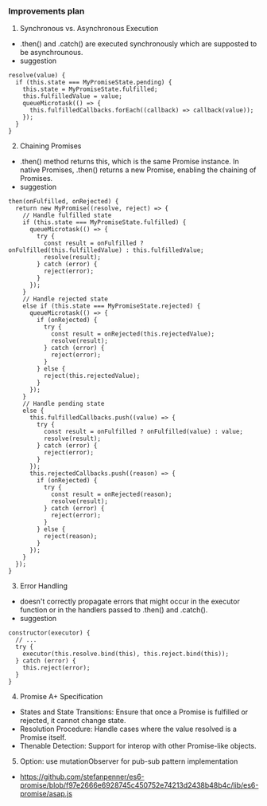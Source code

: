 ### Improvements plan

1. Synchronous vs. Asynchronous Execution

- .then() and .catch() are executed synchronously which are supposted to be asynchrounous.
- suggestion

```
resolve(value) {
  if (this.state === MyPromiseState.pending) {
    this.state = MyPromiseState.fulfilled;
    this.fulfilledValue = value;
    queueMicrotask(() => {
      this.fulfilledCallbacks.forEach((callback) => callback(value));
    });
  }
}

```

2. Chaining Promises

- .then() method returns this, which is the same Promise instance. In native Promises, .then() returns a new Promise, enabling the chaining of Promises.
- suggestion

```
then(onFulfilled, onRejected) {
  return new MyPromise((resolve, reject) => {
    // Handle fulfilled state
    if (this.state === MyPromiseState.fulfilled) {
      queueMicrotask(() => {
        try {
          const result = onFulfilled ? onFulfilled(this.fulfilledValue) : this.fulfilledValue;
          resolve(result);
        } catch (error) {
          reject(error);
        }
      });
    }
    // Handle rejected state
    else if (this.state === MyPromiseState.rejected) {
      queueMicrotask(() => {
        if (onRejected) {
          try {
            const result = onRejected(this.rejectedValue);
            resolve(result);
          } catch (error) {
            reject(error);
          }
        } else {
          reject(this.rejectedValue);
        }
      });
    }
    // Handle pending state
    else {
      this.fulfilledCallbacks.push((value) => {
        try {
          const result = onFulfilled ? onFulfilled(value) : value;
          resolve(result);
        } catch (error) {
          reject(error);
        }
      });
      this.rejectedCallbacks.push((reason) => {
        if (onRejected) {
          try {
            const result = onRejected(reason);
            resolve(result);
          } catch (error) {
            reject(error);
          }
        } else {
          reject(reason);
        }
      });
    }
  });
}

```

3. Error Handling

- doesn't correctly propagate errors that might occur in the executor function or in the handlers passed to .then() and .catch().
- suggestion

```
constructor(executor) {
  // ...
  try {
    executor(this.resolve.bind(this), this.reject.bind(this));
  } catch (error) {
    this.reject(error);
  }
}

```

4. Promise A+ Specification

- States and State Transitions: Ensure that once a Promise is fulfilled or rejected, it cannot change state.
- Resolution Procedure: Handle cases where the value resolved is a Promise itself.
- Thenable Detection: Support for interop with other Promise-like objects.

5. Option: use mutationObserver for pub-sub pattern implementation

- https://github.com/stefanpenner/es6-promise/blob/f97e2666e6928745c450752e74213d2438b48b4c/lib/es6-promise/asap.js
